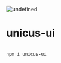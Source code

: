 <img alt="undefined" src="https://img.shields.io/npm/v/unicus-ui.svg?style=flat"><br>
# unicus-ui
<code>
npm i unicus-ui
</code>
